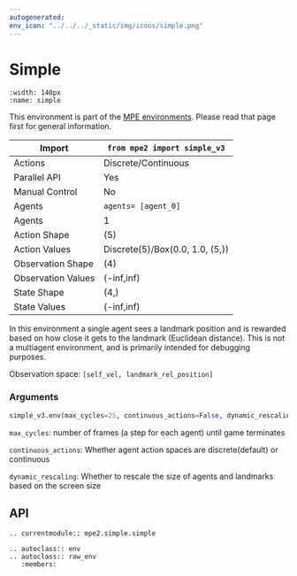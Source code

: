 ```yaml
---
autogenerated:
env_icon: "../../../_static/img/icons/simple.png"
---
```


# Simple

```{figure} mpe2/mpe2_simple.gif
:width: 140px
:name: simple
```

This environment is part of the <a href='..'>MPE environments</a>. Please read that page first for general information.

| Import             |      `from mpe2 import simple_v3`      |
|--------------------|----------------------------------------|
| Actions            | Discrete/Continuous                    |
| Parallel API       | Yes                                    |
| Manual Control     | No                                     |
| Agents             | `agents= [agent_0]`                    |
| Agents             | 1                                      |
| Action Shape       | (5)                                    |
| Action Values      | Discrete(5)/Box(0.0, 1.0, (5,))        |
| Observation Shape  | (4)                                    |
| Observation Values | (-inf,inf)                             |
| State Shape        | (4,)                                   |
| State Values       | (-inf,inf)                             |


In this environment a single agent sees a landmark position and is rewarded based on how close it gets to the landmark (Euclidean distance). This is not a multiagent environment, and is primarily intended for debugging purposes.

Observation space: `[self_vel, landmark_rel_position]`

### Arguments

``` python
simple_v3.env(max_cycles=25, continuous_actions=False, dynamic_rescaling=False)
```



`max_cycles`:  number of frames (a step for each agent) until game terminates

`continuous_actions`: Whether agent action spaces are discrete(default) or continuous

`dynamic_rescaling`: Whether to rescale the size of agents and landmarks based on the screen size

## API
```{eval-rst}
.. currentmodule:: mpe2.simple.simple

.. autoclass:: env
.. autoclass:: raw_env
   :members:
```
